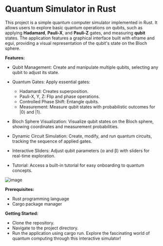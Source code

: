 
# **Quantum Simulator in Rust**
This project is a simple quantum computer simulator implemented in Rust. It allows users to explore basic quantum operations on qubits, such as applying **Hadamard**, **Pauli-X**, and **Pauli-Z** gates, and measuring **qubit** states. The application features a graphical interface built with eframe and egui, providing a visual representation of the qubit's state on the Bloch sphere.

**Features:**

- Qubit Management: Create and manipulate multiple qubits, selecting any qubit to adjust its state.
- Quantum Gates: Apply essential gates:

  - Hadamard: Creates superposition.
  - Pauli-X, Y, Z: Flip and phase operations.
  - Controlled Phase Shift: Entangle qubits.
  - Measurement: Measure qubit states with probabilistic outcomes for |0⟩ and |1⟩.

- Bloch Sphere Visualization: Visualize qubit states on the Bloch sphere, showing coordinates and measurement probabilities.

- Dynamic Circuit Simulation: Create, modify, and run quantum circuits, tracking the sequence of applied gates.

- Interactive Sliders: Adjust qubit parameters (α and β) with sliders for real-time exploration.

- Tutorial: Access a built-in tutorial for easy onboarding to quantum concepts.

![image](https://github.com/user-attachments/assets/bef51d59-9df9-48f5-8ec9-2dba03421dac)


**Prerequisites:**
- Rust programming language
- Cargo package manager
  
**Getting Started:**
- Clone the repository.
- Navigate to the project directory.
- Run the application using cargo run.
Explore the fascinating world of quantum computing through this interactive simulator!
